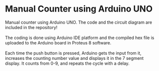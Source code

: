 # Manual Counter using Arduino UNO
Manual counter using Arduino UNO. The code and the circuit diagram are included in the repository!  
<br>
The coding is done using Arduino IDE platform and the compiled hex file is uploaded to the Arduino board in Proteus 8 software.  
<br>
Each time the push button is pressed, Arduino gets the input from it, increases the counting number value and displays it in the 7 segment display. It counts from 0-9, and repeats the cycle with a delay.
